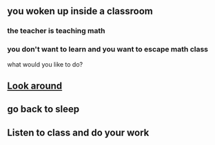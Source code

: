 ## you woken up inside a classroom

### the teacher is teaching math

### you don't want to learn and you want to escape math class

what would you like to do?

## [Look around](ending1/ending1.md)
## go back to sleep
## Listen to class and do your work
